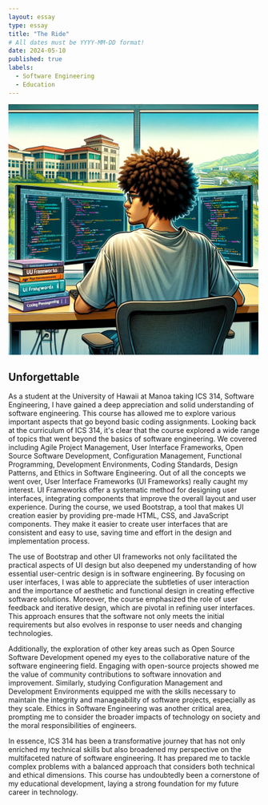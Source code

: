 ```yaml
---
layout: essay
type: essay
title: "The Ride"
# All dates must be YYYY-MM-DD format!
date: 2024-05-10
published: true
labels:
  - Software Engineering
  - Education
---
```


<img width="500px" class="rounded float-start pe-4" src="../img/last.jpeg" > 

## Unforgettable

As a student at the University of Hawaii at Manoa taking ICS 314, Software Engineering, I have gained a deep appreciation and solid understanding of software engineering. This course has allowed me to explore various important aspects that go beyond basic coding assignments. Looking back at the curriculum of ICS 314, it's clear that the course explored a wide range of topics that went beyond the basics of software engineering. We covered including Agile Project Management, User Interface Frameworks, Open Source Software Development, Configuration Management, Functional Programming, Development Environments, Coding Standards, Design Patterns, and Ethics in Software Engineering. Out of all the concepts we went over, User Interface Frameworks (UI Frameworks) really caught my interest. UI Frameworks offer a systematic method for designing user interfaces, integrating components that improve the overall layout and user experience. During the course, we used Bootstrap, a tool that makes UI creation easier by providing pre-made HTML, CSS, and JavaScript components. They make it easier to create user interfaces that are consistent and easy to use, saving time and effort in the design and implementation process.

The use of Bootstrap and other UI frameworks not only facilitated the practical aspects of UI design but also deepened my understanding of how essential user-centric design is in software engineering. By focusing on user interfaces, I was able to appreciate the subtleties of user interaction and the importance of aesthetic and functional design in creating effective software solutions. Moreover, the course emphasized the role of user feedback and iterative design, which are pivotal in refining user interfaces. This approach ensures that the software not only meets the initial requirements but also evolves in response to user needs and changing technologies.

Additionally, the exploration of other key areas such as Open Source Software Development opened my eyes to the collaborative nature of the software engineering field. Engaging with open-source projects showed me the value of community contributions to software innovation and improvement. Similarly, studying Configuration Management and Development Environments equipped me with the skills necessary to maintain the integrity and manageability of software projects, especially as they scale. Ethics in Software Engineering was another critical area, prompting me to consider the broader impacts of technology on society and the moral responsibilities of engineers.

In essence, ICS 314 has been a transformative journey that has not only enriched my technical skills but also broadened my perspective on the multifaceted nature of software engineering. It has prepared me to tackle complex problems with a balanced approach that considers both technical and ethical dimensions. This course has undoubtedly been a cornerstone of my educational development, laying a strong foundation for my future career in technology.
